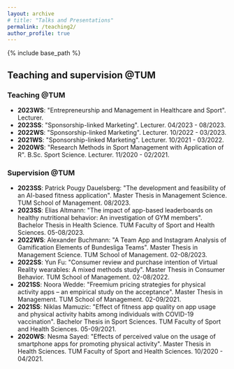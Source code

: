 ```yaml
---
layout: archive
# title: "Talks and Presentations"
permalink: /teaching2/
author_profile: true
---
```

{% include base_path %}

## Teaching and supervision @TUM
### Teaching @TUM
* <b>2023WS</b>: "Entrepreneurship and Management in Healthcare and Sport". Lecturer.
* <b>2023SS</b>: "Sponsorship-linked Marketing". Lecturer. 04/2023 - 08/2023.
* <b>2022WS</b>: "Sponsorship-linked Marketing". Lecturer. 10/2022 - 03/2023.
* <b>2021WS</b>: "Sponsorship-linked Marketing". Lecturer. 10/2021 - 03/2022.
* <b>2020WS</b>: "Research Methods in Sport Management with Application of R". B.Sc. Sport Science. Lecturer. 11/2020 - 02/2021.

### Supervision @TUM
* <b>2023SS</b>: Patrick Pougy Dauelsberg: "The development and feasibility of an AI-based fitness application". Master Thesis in Management Science. TUM School of Management. 08/2023.
* <b>2023SS</b>: Elias Altmann: "The impact of app-based leaderboards on healthy nutritional behavior: An investigation of GYM members". Bachelor Thesis in Health Science. TUM Faculty of Sport and Health Sciences. 05-08/2023.
* <b>2022WS</b>: Alexander Buchmann: "A Team App and Instagram Analysis of Gamification Elements of Bundesliga Teams". Master Thesis in Management Science. TUM School of Management. 02-08/2023.
* <b>2022SS</b>: Yun Fu: "Consumer review and purchase intention of Virtual Reality wearables: A mixed methods study". Master Thesis in Consumer Behavior. TUM School of Management. 02-08/2022.
* <b>2021SS</b>: Noora Wedde: "Freemium pricing strategies for physical activity apps – an empirical study on the acceptance". Master Thesis in Management. TUM School of Management. 02-09/2021.
* <b>2021SS</b>: Niklas Mamuzic: "Effect of fitness app quality on app usage and physical activity habits among individuals with COVID-19 vaccination". Bachelor Thesis in Sport Sciences. TUM Faculty of Sport and Health Sciences. 05-09/2021.
* <b>2020WS</b>: Nesma Sayed: "Effects of perceived value on the usage of smartphone apps for promoting physical activity". Master Thesis in Health Sciences. TUM Faculty of Sport and Health Sciences. 10/2020 - 04/2021.

